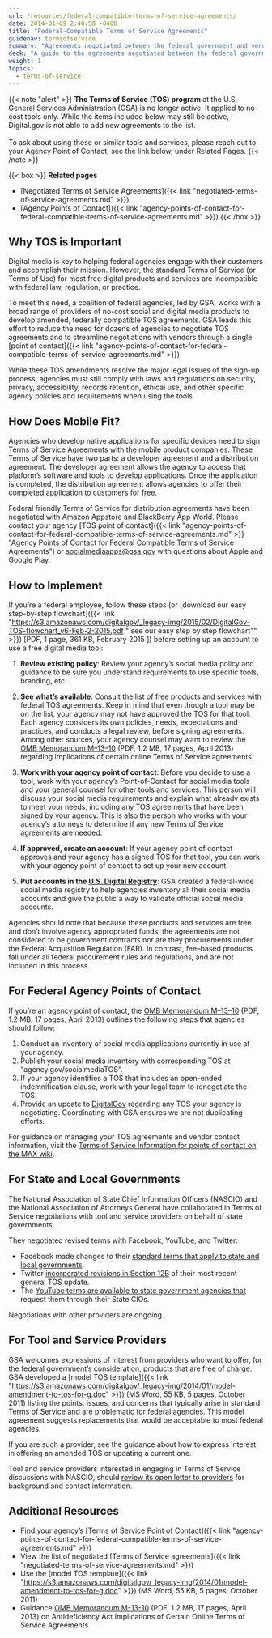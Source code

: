 ```yaml
---
url: /resources/federal-compatible-terms-of-service-agreements/
date: 2014-01-09 2:40:58 -0400
title: "Federal-Compatible Terms of Service Agreements"
guidenav: termsofservice
summary: "Agreements negotiated between the federal government and vendors who offer digital tools and services."
deck: "A guide to the agreements negotiated between the federal government and vendors who offer digital tools and services."
weight: 1
topics:
  - terms-of-service
---
```


{{< note "alert" >}}
**The Terms of Service (TOS) program** at the U.S. General Services Administration (GSA) is no longer active. It applied to no-cost tools only. While the items included below may still be active, Digital.gov is not able to add new agreements to the list.<br /><br />
To ask about using these or similar tools and services, please reach out to your Agency Point of Contact; see the link below, under Related Pages.
{{< /note >}}

{{< box >}}
**Related pages**

- [Negotiated Terms of Service Agreements]({{< link "negotiated-terms-of-service-agreements.md" >}})
- [Agency Points of Contact]({{< link "agency-points-of-contact-for-federal-compatible-terms-of-service-agreements.md" >}})
  {{< /box >}}

## Why TOS is Important

Digital media is key to helping federal agencies engage with their customers and accomplish their mission. However, the standard Terms of Service (or Terms of Use) for most free digital products and services are incompatible with federal law, regulation, or practice.

To meet this need, a coalition of federal agencies, led by GSA, works with a broad range of providers of no-cost social and digital media products to develop amended, federally compatible TOS agreements. GSA leads this effort to reduce the need for dozens of agencies to negotiate TOS agreements and to streamline negotiations with vendors through a single [point of contact]({{< link "agency-points-of-contact-for-federal-compatible-terms-of-service-agreements.md" >}}).

While these TOS amendments resolve the major legal issues of the sign-up process, agencies must still comply with laws and regulations on security, privacy, accessibility, records retention, ethical use, and other specific agency policies and requirements when using the tools.

## How Does Mobile Fit?

Agencies who develop native applications for specific devices need to sign Terms of Service Agreements with the mobile product companies. These Terms of Service have two parts: a developer agreement and a distribution agreement. The developer agreement allows the agency to access that platform’s software and tools to develop applications. Once the application is completed, the distribution agreement allows agencies to offer their completed application to customers for free.

Federal friendly Terms of Service for distribution agreements have been negotiated with Amazon Appstore and BlackBerry App World. Please contact your agency [TOS point of contact]({{< link "agency-points-of-contact-for-federal-compatible-terms-of-service-agreements.md" >}} "Agency Points of Contact for Federal Compatible Terms of Service Agreements") or <socialmediaapps@gsa.gov> with questions about Apple and Google Play.

## How to Implement

If you’re a federal employee, follow these steps (or [download our easy step-by-step flowchart]({{< link "https://s3.amazonaws.com/digitalgov/_legacy-img/2015/02/DigitalGov-TOS-flowchart_v6-Feb-2-2015.pdf " see our easy step by step flowchart"" >}}) [PDF, 1 page, 361 KB, February 2015 ]) before setting up an account to use a free digital media tool:

1. **Review existing policy**: Review your agency’s social media policy and guidance to be sure you understand requirements to use specific tools, branding, etc.

2. **See what’s available**: Consult the list of free products and services with federal TOS agreements. Keep in mind that even though a tool may be on the list, your agency may not have approved the TOS for that tool. Each agency considers its own policies, needs, expectations and practices, and conducts a legal review, before signing agreements. Among other sources, your agency counsel may want to review the [OMB Memorandum M–13–10](https://www.whitehouse.gov/sites/whitehouse.gov/files/omb/memoranda/2013/m-13-10.pdf) (PDF, 1.2 MB, 17 pages, April 2013) regarding implications of certain online Terms of Service agreements.

3. **Work with your agency point of contact**: Before you decide to use a tool, work with your agency’s Point-of-Contact for social media tools and your general counsel for other tools and services. This person will discuss your social media requirements and explain what already exists to meet your needs, including any TOS agreements that have been signed by your agency. This is also the person who works with your agency’s attorneys to determine if any new Terms of Service agreements are needed.

4. **If approved, create an account**: If your agency point of contact approves and your agency has a signed TOS for that tool, you can work with your agency point of contact to set up your new account.

5. **Put accounts in the [U.S. Digital Registry](https://digital.gov/services/u-s-digital-registry/)**: GSA created a federal-wide social media registry to help agencies inventory all their social media accounts and give the public a way to validate official social media accounts.

Agencies should note that because these products and services are free and don&#8217;t involve agency appropriated funds, the agreements are not considered to be government contracts nor are they procurements under the Federal Acquisition Regulation (FAR). In contrast, fee–based products fall under all federal procurement rules and regulations, and are not included in this process.

## For Federal Agency Points of Contact

If you’re an agency point of contact, the [OMB Memorandum M–13–10](https://www.whitehouse.gov/sites/whitehouse.gov/files/omb/memoranda/2013/m-13-10.pdf) (PDF, 1.2 MB, 17 pages, April 2013) outlines the following steps that agencies should follow:

1. Conduct an inventory of social media applications currently in use at your agency.
2. Publish your social media inventory with corresponding TOS at &#8220;agency.gov/socialmediaTOS&#8221;.
3. If your agency identifies a TOS that includes an open-ended indemnification clause, work with your legal team to renegotiate the TOS.
4. Provide an update to [DigitalGov](mailto:digitalgov@gsa.gov) regarding any TOS your agency is negotiating. Coordinating with GSA ensures we are not duplicating efforts.

For guidance on managing your TOS agreements and vendor contact information, visit the [Terms of Service Information for points of contact on the MAX wiki](https://login.max.gov/cas/login?service=https%3A%2F%2Fmax.omb.gov%2Fcommunity%2Flogin.action%3Fos_destination%3D%252Fpages%252Fviewpage.action%253FpageId%253D610147341).

## For State and Local Governments

The National Association of State Chief Information Officers (NASCIO) and the National Association of Attorneys General have collaborated in Terms of Service negotiations with tool and service providers on behalf of state governments.

They negotiated revised terms with Facebook, YouTube, and Twitter:

- Facebook made changes to their [standard terms that apply to state and local governments](http://www.facebook.com/terms_pages_gov.php).
- Twitter [incorporated revisions in Section 12B](http://twitter.com/tos) of their most recent general TOS update.
- The [YouTube terms are available to state government agencies that](http://www.nascio.org/newsroom/pressRelease.cfm?id=119) request them through their State CIOs.

Negotiations with other providers are ongoing.

## For Tool and Service Providers

GSA welcomes expressions of interest from providers who want to offer, for the federal government&#8217;s consideration, products that are free of charge. GSA developed a [model TOS template]({{< link "https://s3.amazonaws.com/digitalgov/_legacy-img/2014/01/model-amendment-to-tos-for-g.doc" >}}) (MS Word, 55 KB, 5 pages, October 2011) listing the points, issues, and concerns that typically arise in standard Terms of Service and are problematic for federal agencies. This model agreement suggests replacements that would be acceptable to most federal agencies.

If you are such a provider, see the guidance about how to express interest in offering an amended TOS or updating a current one.

Tool and service providers interested in engaging in Terms of Service discussions with NASCIO, should [review its open letter to providers](http://www.nascio.org/advocacy/current/NASCIO-SM-Legal-WG-Open-Letter-to-Providers-Final.pdf) for background and contact information.

## Additional Resources

- Find your agency&#8217;s [Terms of Service Point of Contact]({{< link "agency-points-of-contact-for-federal-compatible-terms-of-service-agreements.md" >}})
- View the list of negotiated [Terms of Service agreements]({{< link "negotiated-terms-of-service-agreements.md" >}})
- Use the [model TOS template]({{< link "https://s3.amazonaws.com/digitalgov/_legacy-img/2014/01/model-amendment-to-tos-for-g.doc" >}}) (MS Word, 55 KB, 5 pages, October 2011)
- Guidance [OMB Memorandum M-13-10](https://www.whitehouse.gov/sites/whitehouse.gov/files/omb/memoranda/2013/m-13-10.pdf) (PDF, 1.2 MB, 17 pages, April 2013) on Antideficiency Act Implications of Certain Online Terms of Service Agreements
